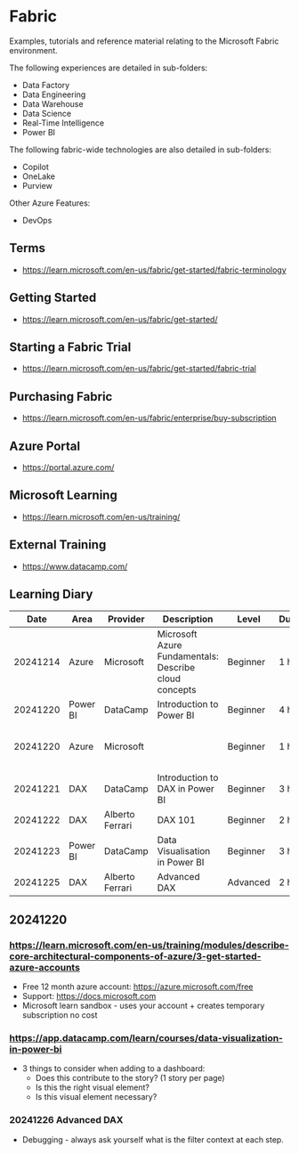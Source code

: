 # Fabric
Examples, tutorials and reference material relating to the Microsoft Fabric environment.

The following experiences are detailed in sub-folders:
- Data Factory
- Data Engineering
- Data Warehouse
- Data Science
- Real-Time Intelligence
- Power BI

The following fabric-wide technologies are also detailed in sub-folders:
- Copilot
- OneLake
- Purview

Other Azure Features:
- DevOps
  

## Terms
- https://learn.microsoft.com/en-us/fabric/get-started/fabric-terminology

## Getting Started
- https://learn.microsoft.com/en-us/fabric/get-started/

## Starting a Fabric Trial
- https://learn.microsoft.com/en-us/fabric/get-started/fabric-trial

## Purchasing Fabric
- https://learn.microsoft.com/en-us/fabric/enterprise/buy-subscription

## Azure Portal
- https://portal.azure.com/

## Microsoft Learning
- https://learn.microsoft.com/en-us/training/

## External Training
- https://www.datacamp.com/

## Learning Diary

| Date     | Area     | Provider        | Description                                           | Level    | Duration | Url                                                                                                                             | Status      | Rating |
| -------- | -------- | --------------- | ----------------------------------------------------- | -------- | -------- | ------------------------------------------------------------------------------------------------------------------------------- | ----------- | ------ |
| 20241214 | Azure    | Microsoft       | Microsoft Azure Fundamentals: Describe cloud concepts | Beginner | 1 hr     | https://learn.microsoft.com/en-us/training/paths/microsoft-azure-fundamentals-describe-cloud-concepts/                          | Completed   | **     |
| 20241220 | Power BI | DataCamp        | Introduction to Power BI                              | Beginner | 4 hr     | https://app.datacamp.com/learn/courses/introduction-to-power-bi                                                                 | Completed   | ***    |
| 20241220 | Azure    | Microsoft       |                                                       | Beginner | 1 hr     | https://learn.microsoft.com/en-us/training/modules/describe-core-architectural-components-of-azure/3-get-started-azure-accounts | In Progress |        |
| 20241221 | DAX      | DataCamp        | Introduction to DAX in Power BI                       | Beginner | 3 hr     | https://campus.datacamp.com/courses/introduction-to-dax-in-power-bi/getting-started-with-dax?ex=1                               | Completed   | ****   |
| 20241222 | DAX      | Alberto Ferrari | DAX 101                                               | Beginner | 2 hr     | https://www.youtube.com/watch?v=klQAZLr5vxA                                                                                     | Completed   | *****  |
| 20241223 | Power BI | DataCamp        | Data Visualisation in Power BI                        | Beginner | 3 hr     | https://app.datacamp.com/learn/courses/data-visualization-in-power-bi                                                           | Completed   | ***    |
| 20241225 | DAX      | Alberto Ferrari | Advanced DAX                                          | Advanced | 2 hr     | https://www.youtube.com/watch?v=6ncHnWMEdic                                                                                     | Completed   | *****  |

## 20241220

### https://learn.microsoft.com/en-us/training/modules/describe-core-architectural-components-of-azure/3-get-started-azure-accounts
- Free 12 month azure account: https://azure.microsoft.com/free
- Support: https://docs.microsoft.com
- Microsoft learn sandbox - uses your account + creates temporary subscription no cost

### https://app.datacamp.com/learn/courses/data-visualization-in-power-bi
- 3 things to consider when adding to a dashboard:
  - Does this contribute to the story? (1 story per page)
  - Is this the right visual element?
  - Is this visual element necessary?

### 20241226 Advanced DAX
- Debugging - always ask yourself what is the filter context at each step.
